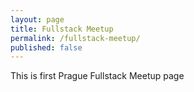 ```yaml
---
layout: page
title: Fullstack Meetup
permalink: /fullstack-meetup/
published: false
---
```


This is first Prague Fullstack Meetup page